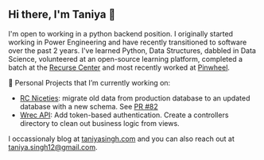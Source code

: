 ## Hi there, I'm Taniya 👋

I'm open to working in a python backend position. I originally started working in Power Engineering and have recently transitioned to software over the past 2 years. I've learned Python, Data Structures, dabbled in Data Science, volunteered at an open-source learning platform, completed a batch at the [Recurse Center](https://www.recurse.com/) and most recently worked at [Pinwheel](https://www.pinwheelapi.com/).

🔭 Personal Projects that I’m currently working on:
- [RC Niceties](https://github.com/mjec/rc-niceties): migrate old data from production database to an updated database with a new schema. See [PR #82](https://github.com/mjec/rc-niceties/pull/82)
- [Wrec API](https://github.com/tas09009/Wrec-API): Add token-based authentication. Create a controllers directory to clean out business logic from views.

I occassionaly blog at [taniyasingh.com](http://taniyasingh.com/) and you can also reach out at taniya.singh12@gmail.com. 

<!--
**tas09009/tas09009** is a ✨ _special_ ✨ repository because its `README.md` (this file) appears on your GitHub profile.

Here are some ideas to get you started:

- 🔭 I’m currently working on ...
- 🌱 I’m currently learning ...
- 👯 I’m looking to collaborate on ...
- 🤔 I’m looking for help with ...
- 💬 Ask me about ...
- 📫 How to reach me: ...
- 😄 Pronouns: ...
- ⚡ Fun fact: ...
-->
